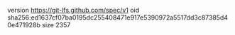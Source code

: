 version https://git-lfs.github.com/spec/v1
oid sha256:ed1637cf07ba0195dc255408471e917e5390972a5517dd3c87385d40e471928b
size 2357
